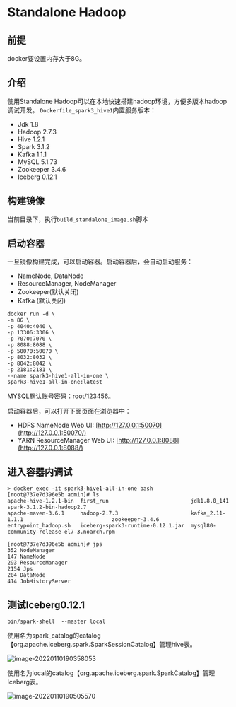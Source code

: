 # Standalone Hadoop
## 前提
docker要设置内存大于8G。

## 介绍
使用Standalone Hadoop可以在本地快速搭建hadoop环境，方便多版本hadoop调试开发。
`Dockerfile_spark3_hive1`内置服务版本：
- Jdk 1.8
- Hadoop 2.7.3
- Hive 1.2.1
- Spark 3.1.2
- Kafka 1.1.1
- MySQL 5.1.73
- Zookeeper 3.4.6
- Iceberg 0.12.1

## 构建镜像
当前目录下，执行`build_standalone_image.sh`脚本

## 启动容器
一旦镜像构建完成，可以启动容器。启动容器后，会自动启动服务：
- NameNode, DataNode
- ResourceManager, NodeManager
- Zookeeper(默认关闭)
- Kafka (默认关闭)

```shell script
docker run -d \
-m 8G \
-p 4040:4040 \
-p 13306:3306 \
-p 7070:7070 \
-p 8088:8088 \
-p 50070:50070 \
-p 8032:8032 \
-p 8042:8042 \
-p 2181:2181 \
--name spark3-hive1-all-in-one \
spark3-hive1-all-in-one:latest
```
MYSQL默认账号密码：root/123456。

启动容器后，可以打开下面页面在浏览器中：
- HDFS NameNode Web UI: [http://127.0.0.1:50070](http://127.0.0.1:50070/)
- YARN ResourceManager Web UI: [http://127.0.0.1:8088](http://127.0.0.1:8088/)

## 进入容器内调试
```shell script
> docker exec -it spark3-hive1-all-in-one bash
[root@737e7d396e5b admin]# ls
apache-hive-1.2.1-bin  first_run                          jdk1.8.0_141                                spark-3.1.2-bin-hadoop2.7
apache-maven-3.6.1     hadoop-2.7.3                       kafka_2.11-1.1.1                            zookeeper-3.4.6
entrypoint_hadoop.sh   iceberg-spark3-runtime-0.12.1.jar  mysql80-community-release-el7-3.noarch.rpm

[root@737e7d396e5b admin]# jps
352 NodeManager
147 NameNode
293 ResourceManager
2154 Jps
204 DataNode
414 JobHistoryServer
```



## 测试Iceberg0.12.1

```shell script
bin/spark-shell  --master local
```

使用名为spark_catalog的catalog【org.apache.iceberg.spark.SparkSessionCatalog】管理hive表。

![image-20220110190358053](http://image-picgo.test.upcdn.net/img/20220110190358.png)

使用名为local的catalog【org.apache.iceberg.spark.SparkCatalog】管理Iceberg表。

![image-20220110190505570](http://image-picgo.test.upcdn.net/img/20220110190505.png)



